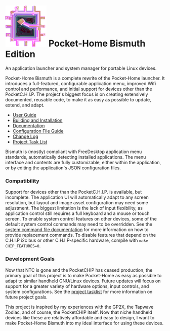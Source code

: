 # ![Bismuth project image](./assets/login/chipVector.png?raw=true "Bismuth project image") Pocket-Home Bismuth Edition
An application launcher and system manager for portable Linux devices.

Pocket-Home Bismuth is a complete rewrite of the Pocket-Home launcher. It introduces a full-featured, configurable application menu, improved Wifi control and performance, and initial support for devices other than the PocketC.H.I.P. The project's biggest focus is on creating extensively documented, reusable code, to make it as easy as possible to update, extend, and adapt.

- [User Guide](./docs/UserGuide.md)
- [Building and Installation](./docs/BuildAndInstall.md)
- [Documentation](./docs/Main.md)
- [Configuration File Guide](./docs/Configuration.md)
- [Change Log](./docs/Changelog.md)
- [Project Task List](./docs/taskList/TODO.md)

Bismuth is (mostly) compliant with FreeDesktop application menu standards, automatically detecting installed applications. The menu interface and contents are fully customizable, either within the application, or by editing the application's JSON configuration files.

### Compatibility
Support for devices other than the PocketC.H.I.P. is available, but incomplete.  The application UI will automatically adapt to any screen resolution, but layout and image asset configuration may need some adjustment. The biggest limitation is the lack of input flexibility, as application control still requires a full keyboard and a mouse or touch screen. To enable system control features on other devices, some of the default system control commands may need to be overridden. See the [system command file documentation](./docs/configuration/commands.md) for more information on how to provide replacement commands. To disable features that depend on the C.H.I.P i2c bus or other C.H.I.P-specific hardware, compile with `make CHIP_FEATURES=0`.

### Development Goals
  Now that NTC is gone and the PocketCHIP has ceased production, the primary goal of this project is to make Pocket-Home as easy as possible to adapt to similar handheld GNU/Linux devices. Future updates will focus on support for a greater variety of hardware options, input controls, and system configurations. See the [project tasklist](./docs/TODO.txt) for more information on future project goals.


  This project is inspired by my experiences with the GP2X, the Tapwave Zodiac, and of course, the PocketCHIP itself. Now that niche handheld devices like these are relatively affordable and easy to design, I want to make Pocket-Home Bismuth into my ideal interface for using these devices.
